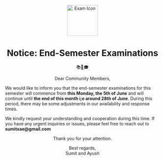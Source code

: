 <div align="center">
  <img src="https://cdn-icons-png.flaticon.com/128/12886/12886027.png" alt="Exam Icon" width="100px">
</div>
<h1 align="center">Notice: End-Semester Examinations</h1>
<p align="center">📚📝🎓</p>
<p align="center">Dear Community Members,</p>
<p>We would like to inform you that the end-semester examinations for this semester will commence from <strong>this Monday, the 5th of June</strong> and will continue until <strong>the end of this month i;e around 28th of June</strong>. During this period, there may be some adjustments in our availability and response times.</p>
<p>We kindly request your understanding and cooperation during this time. If you have any urgent inquiries or issues, please feel free to reach out to <strong>sumitxae@gmail.com</strong></p>
<p align="center">Thank you for your attention.</p>
<p align="center">Best regards,<br>
Sumit and Ayush</p>
